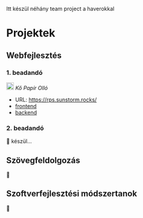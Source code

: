 Itt készül néhány team project a haverokkal

# Projektek

## Webfejlesztés

### 1. beadandó
<img src="https://rps.sunstorm.rocks/favicon.png" height="20" /> *Kő Papír Olló*  
 - URL: https://rps.sunstorm.rocks/
 - [frontend](https://github.com/based-zrt/rps-frontend)
 - [backend](https://github.com/based-zrt/rps-backend)

### 2. beadandó
:construction: készül...

## Szövegfeldolgozás
:construction:

## Szoftverfejlesztési módszertanok
:construction:
